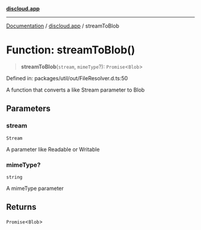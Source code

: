 [**discloud.app**](../README.md)

***

[Documentation](../../packages.md) / [discloud.app](../README.md) / streamToBlob

# Function: streamToBlob()

> **streamToBlob**(`stream`, `mimeType`?): `Promise`\<`Blob`\>

Defined in: packages/util/out/FileResolver.d.ts:50

A function that converts a like Stream parameter to Blob

## Parameters

### stream

`Stream`

A parameter like Readable or Writable

### mimeType?

`string`

A mimeType parameter

## Returns

`Promise`\<`Blob`\>
